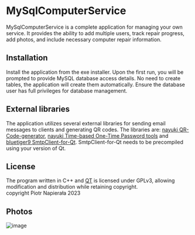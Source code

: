 # MySqlComputerService
MySqlComputerService is a complete application for managing your own service. It provides the ability to add multiple users, track repair progress, add photos, and include necessary computer repair information.

## Installation
Install the application from the exe installer. Upon the first run, you will be prompted to provide MySQL database access details. No need to create tables, the application will create them automatically. Ensure the database user has full privileges for database management.

## External libraries
The application utilizes several external libraries for sending email messages to clients and generating QR codes. The libraries are:
[nayuki QR-Code-generator](https://github.com/nayuki/QR-Code-generator/tree/master), [nayuki Time-based One-Time Password tools](https://www.nayuki.io/page/time-based-one-time-password-tools) and [bluetiger9 SmtpClient-for-Qt](https://github.com/bluetiger9/SmtpClient-for-Qt). SmtpClient-for-Qt needs to be precompiled using your version of Qt.

## License
The program written in C++ and [QT](https://www.qt.io/) is licensed under GPLv3, allowing modification and distribution while retaining copyright.</br>
copyright Piotr Napierała 2023

## Photos
![image](https://github.com/PiotrNapierala/MySqlComputerService/assets/72657389/5db1e6b0-0963-4094-8192-5b1c2f695a61)


